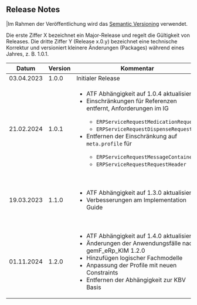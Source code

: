 ## Release Notes

|Im Rahmen der Veröffentlichung wird das [Semantic Versioning](https://semver.org/lang/de/) verwendet.

Die erste Ziffer X bezeichnet ein Major-Release und regelt die Gültigkeit von Releases. Die dritte Ziffer Y (Release x.0.y) bezeichnet eine technische Korrektur und versioniert kleinere Änderungen (Packages) während eines Jahres, z. B. 1.0.1.

| Datum | Version | Kommentar | Dokumente
|---|---|---|---|
|03.04.2023| 1.0.0 | Initialer Release | |
| 21.02.2024 | 1.0.1 | <ul><li>ATF Abhängigkeit auf 1.0.4 aktualisiert</li><li>Einschränkungen für Referenzen entfernt, Anforderungen im IG</li><ul><li>`ERPServiceRequestMedicationRequest`</li><li>`ERPServiceRequestDispenseRequest`</li></ul><li>Entfernen der Einschränkung auf `meta.profile` für</li><ul><li>`ERPServiceRequestMessageContainer`</li><li>`ERPServiceRequestRequestHeader`</li></ul></ul> | |
|19.03.2023| 1.1.0 | <ul><li>ATF Abhängigkeit auf 1.3.0 aktualisiert</li><li>Verbesserungen am Implementation Guide</li></ul> | <ul><li>[Feature Dokument 1.1.0](https://fachportal.gematik.de/fileadmin/Fachportal/Downloadcenter/Vorabveroeffentlichungen/Medical/gemF_eRp_KIM_V1.1.0_Aend.pdf)</li><li>[FHIR-IG 1.1.0](https://simplifier.net/guide/erp-servicerequest-implementation-guide?version=1.1.0)</li></ul> |
01.11.2024 | 1.2.0 | <ul><li>ATF Abhängigkeit auf 1.4.0 aktualisiert</li><li>Änderungen der Anwendungsfälle nach gemF_eRp_KIM 1.2.0</li><li>Hinzufügen logischer Fachmodelle</li><li>Anpassung der Profile mit neuen Constraints</li><li>Entfernen der Abhängigkeit zur KBV Basis</li></ul> | <ul><li>[Feature Dokument 1.2.0](https://fachportal.gematik.de/fileadmin/Fachportal/Downloadcenter/Vorabveroeffentlichungen/Medical/gemF_eRp_KIM_V1.2.0_Aend.pdf)</li><li>[FHIR-IG 1.2.0](https://simplifier.net/guide/erp-servicerequest-implementation-guide?version=1.2.0)</li></ul> |